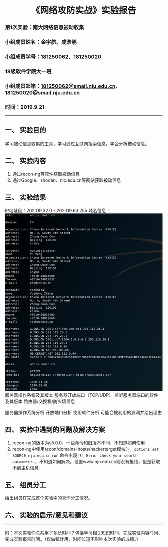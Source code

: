 
# <center>《网络攻防实战》实验报告</center>

### **第1次实验：南大网络信息被动收集**

### 小组成员姓名：金宇航、成浩鹏

### 小组成员学号：181250062、181250020

### 18级软件学院大一班

### 小组成员邮箱：181250062@smail.nju.edu.cn、181250020@smail.nju.edu.cn

### 时间：2019.9.21

---

## 一、 实验目的

学习被动信息收集的工具，学习通过互联网搜索信息，学会分析被动信息。

## 二、 实验内容

1. 通过recon-ng等软件获取被动信息
2. 通过Google、shodan、nic.edu.cn等网站获取被动信息

## 三、 实验结果

IP地址段：202.119.32.0 - 202.119.63.255
域名信息：![](img/yumingxinxi.png)
服务器操作系统及其版本
服务器开放端口（TCP/UDP）
监听服务器端口的软件及其版本
路由器/交换机/防火墙信息

服务器操作系统分析
开放端口分析
使用软件分析
可能会被利用的漏洞并给出理由

## 四、 实验中遇到的问题及解决方案

1. recon-ng的版本为v5.0.0，一些命令和旧版本不同，不知道如何使用
2. recon-ng中使用recon/domains-hosts/hackertarget模块时，`options set SOURCE nju.edu.cn` `run` 命令出现`[!] Error check your search parameter.`，不知道如何解决。设置www.nju.edu.cn则没有报错，但是获取不到主机信息

## 五、 组员分工

给出组员在完成这个实验中的具体分工情况。

## 六、 实验的启示/意见和建议

---

附：本次实验你总共用了多长时间？包括学习相关知识时间、完成实验内容时间、完成实验报告时间。（仅做统计用，时间长短不影响本次实验的成绩。）